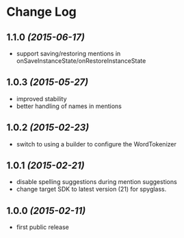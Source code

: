 Change Log
==========

1.1.0 *(2015-06-17)*
--------------------------
 * support saving/restoring mentions in onSaveInstanceState/onRestoreInstanceState

1.0.3 *(2015-05-27)*
--------------------------
 * improved stability
 * better handling of names in mentions

1.0.2 *(2015-02-23)*
--------------------------
 * switch to using a builder to configure the WordTokenizer

1.0.1 *(2015-02-21)*
--------------------------
 *  disable spelling suggestions during mention suggestions
 *  change target SDK to latest version (21) for spyglass.

1.0.0 *(2015-02-11)*
--------------------------
 *  first public release
